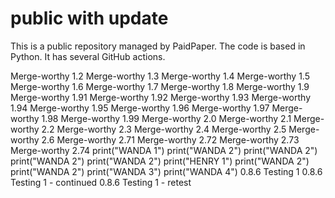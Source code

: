 # public with update

This is a public repository managed by PaidPaper. The code is based in Python. It has several GitHub actions.

Merge-worthy 1.2
Merge-worthy 1.3
Merge-worthy 1.4
Merge-worthy 1.5
Merge-worthy 1.6
Merge-worthy 1.7
Merge-worthy 1.8
Merge-worthy 1.9
Merge-worthy 1.91
Merge-worthy 1.92
Merge-worthy 1.93
Merge-worthy 1.94
Merge-worthy 1.95
Merge-worthy 1.96
Merge-worthy 1.97
Merge-worthy 1.98
Merge-worthy 1.99
Merge-worthy 2.0
Merge-worthy 2.1
Merge-worthy 2.2
Merge-worthy 2.3
Merge-worthy 2.4
Merge-worthy 2.5
Merge-worthy 2.6
Merge-worthy 2.71
Merge-worthy 2.72
Merge-worthy 2.73
Merge-worthy 2.74
print("WANDA 1") 
print("WANDA 2") 
print("WANDA 2") 
print("WANDA 2") 
print("WANDA 2") 
print("HENRY 1") 
print("WANDA 2") 
print("WANDA 2") 
print("WANDA 3") 
print("WANDA 4") 
0.8.6 Testing 1
0.8.6 Testing 1 - continued
0.8.6 Testing 1 - retest
